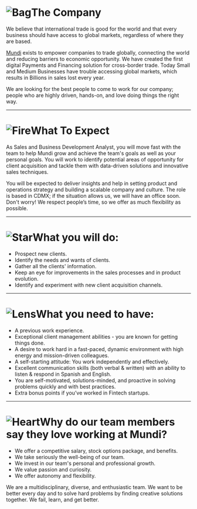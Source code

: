 # ![Bag](/icons/bag.svg 'Bag')The Company
We believe that international trade is good for the world and that every business should have access to global markets, regardless of where they are based.

[Mundi](http://mundi.io/) exists to empower companies to trade globally, connecting the world and reducing barriers to economic opportunity. We have created the first digital Payments and Financing solution for cross-border trade. Today Small and Medium Businesses have trouble accessing global markets, which results in Billions in sales lost every year.

We are looking for the best people to come to work for our company; people who are highly driven, hands-on, and love doing things the right way.

---

# ![Fire](/icons/fire.svg 'Fire')What To Expect
As Sales and Business Development Analyst, you will move fast with the team to help Mundi grow and achieve the team's goals as well as your personal goals. You will work to identify potential areas of opportunity for client acquisition and tackle them with data-driven solutions and innovative sales techniques.

You will be expected to deliver insights and help in setting product and operations strategy and building a scalable company and culture. The role is based in CDMX; if the situation allows us, we will have an office soon. Don't worry! We respect people’s time, so we offer as much flexibility as possible.

---

# ![Star](/icons/star.svg 'Star')What you will do:
- Prospect new clients.
- Identify the needs and wants of clients.
- Gather all the clients' information.
- Keep an eye for improvements in the sales processes and in product evolution.
- Identify and experiment with new client acquisition channels.

---

# ![Lens](/icons/lens.svg 'Lens')What you need to have:
- A previous work experience.
- Exceptional client management abilities - you are known for getting things done.
- A desire to work hard in a fast-paced, dynamic environment with high energy and mission-driven colleagues.
- A self-starting attitude: You work independently and effectively.
- Excellent communication skills (both verbal & written) with an ability to listen & respond in Spanish and English.
- You are self-motivated, solutions-minded, and proactive in solving problems quickly and with best practices.
- Extra bonus points if you’ve worked in Fintech startups.

---

# ![Heart](/icons/heart.svg 'Heart')Why do our team members say they love working at Mundi?
- We offer a competitive salary, stock options package, and benefits.
- We take seriously the well-being of our team.
- We invest in our team's personal and professional growth.
- We value passion and curiosity.
- We offer autonomy and flexibility.

We are a multidisciplinary, diverse, and enthusiastic team. We want to be better every day and to solve hard problems by finding creative solutions together. We fail, learn, and get better.

